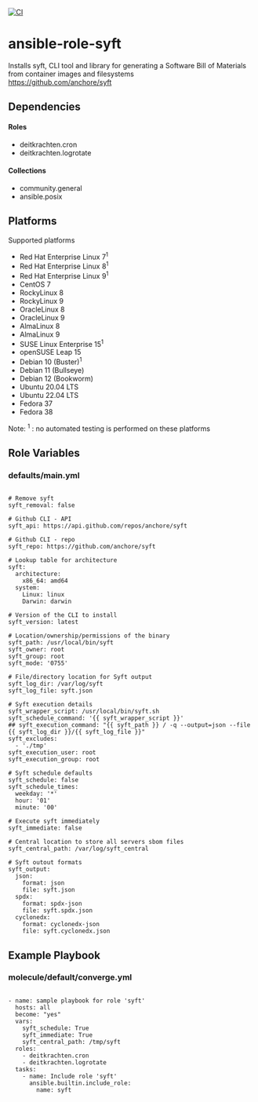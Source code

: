 [![CI](https://github.com/de-it-krachten/ansible-role-syft/workflows/CI/badge.svg?event=push)](https://github.com/de-it-krachten/ansible-role-syft/actions?query=workflow%3ACI)


# ansible-role-syft

Installs syft, CLI tool and library for generating a Software Bill of Materials from container images and filesystems<br>
https://github.com/anchore/syft<br>



## Dependencies

#### Roles
- deitkrachten.cron
- deitkrachten.logrotate

#### Collections
- community.general
- ansible.posix

## Platforms

Supported platforms

- Red Hat Enterprise Linux 7<sup>1</sup>
- Red Hat Enterprise Linux 8<sup>1</sup>
- Red Hat Enterprise Linux 9<sup>1</sup>
- CentOS 7
- RockyLinux 8
- RockyLinux 9
- OracleLinux 8
- OracleLinux 9
- AlmaLinux 8
- AlmaLinux 9
- SUSE Linux Enterprise 15<sup>1</sup>
- openSUSE Leap 15
- Debian 10 (Buster)<sup>1</sup>
- Debian 11 (Bullseye)
- Debian 12 (Bookworm)
- Ubuntu 20.04 LTS
- Ubuntu 22.04 LTS
- Fedora 37
- Fedora 38

Note:
<sup>1</sup> : no automated testing is performed on these platforms

## Role Variables
### defaults/main.yml
<pre><code>
# Remove syft
syft_removal: false

# Github CLI - API
syft_api: https://api.github.com/repos/anchore/syft

# Github CLI - repo
syft_repo: https://github.com/anchore/syft

# Lookup table for architecture
syft:
  architecture:
    x86_64: amd64
  system:
    Linux: linux
    Darwin: darwin

# Version of the CLI to install
syft_version: latest

# Location/ownership/permissions of the binary
syft_path: /usr/local/bin/syft
syft_owner: root
syft_group: root
syft_mode: '0755'

# File/directory location for Syft output
syft_log_dir: /var/log/syft
syft_log_file: syft.json

# Syft execution details
syft_wrapper_script: /usr/local/bin/syft.sh
syft_schedule_command: '{{ syft_wrapper_script }}'
## syft_execution_command: "{{ syft_path }} / -q --output=json --file {{ syft_log_dir }}/{{ syft_log_file }}"
syft_excludes:
  - './tmp'
syft_execution_user: root
syft_execution_group: root

# Syft schedule defaults
syft_schedule: false
syft_schedule_times:
  weekday: '*'
  hour: '01'
  minute: '00'

# Execute syft immediately
syft_immediate: false

# Central location to store all servers sbom files
syft_central_path: /var/log/syft_central

# Syft outout formats
syft_output:
  json:
    format: json
    file: syft.json
  spdx:
    format: spdx-json
    file: syft.spdx.json
  cyclonedx:
    format: cyclonedx-json
    file: syft.cyclonedx.json
</pre></code>




## Example Playbook
### molecule/default/converge.yml
<pre><code>
- name: sample playbook for role 'syft'
  hosts: all
  become: "yes"
  vars:
    syft_schedule: True
    syft_immediate: True
    syft_central_path: /tmp/syft
  roles:
    - deitkrachten.cron
    - deitkrachten.logrotate
  tasks:
    - name: Include role 'syft'
      ansible.builtin.include_role:
        name: syft
</pre></code>

